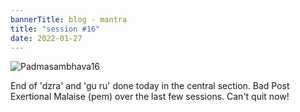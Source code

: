 ```yaml
---
bannerTitle: blog - mantra
title: "session #16"
date: 2022-01-27
---
```


![Padmasambhava16](/images/mani/padmasambhava/ps16.jpg)  


End of 'dzra' and 'gu ru' done today in the central section. Bad Post
Exertional Malaise (pem) over the last few sessions. Can't quit now!
